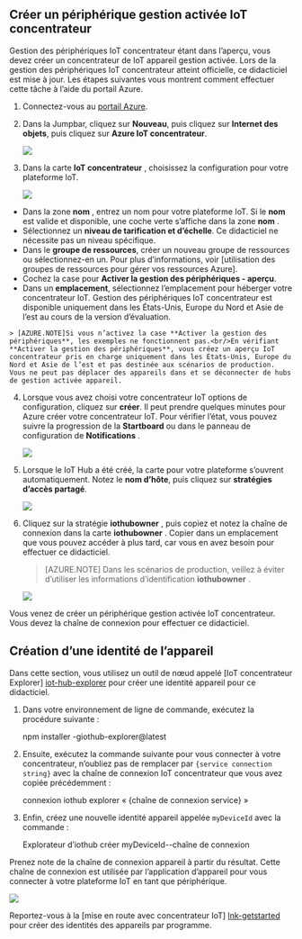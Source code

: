## <a name="create-a-device-management-enabled-iot-hub"></a>Créer un périphérique gestion activée IoT concentrateur

Gestion des périphériques IoT concentrateur étant dans l’aperçu, vous devez créer un concentrateur de IoT appareil gestion activée. Lors de la gestion des périphériques IoT concentrateur atteint officielle, ce didacticiel est mise à jour. Les étapes suivantes vous montrent comment effectuer cette tâche à l’aide du portail Azure.

1.  Connectez-vous au [portail Azure].
2.  Dans la Jumpbar, cliquez sur **Nouveau**, puis cliquez sur **Internet des objets**, puis cliquez sur **Azure IoT concentrateur**.

    ![][img-new-hub]

3.  Dans la carte **IoT concentrateur** , choisissez la configuration pour votre plateforme IoT.

    ![][img-configure-hub]

  -   Dans la zone **nom** , entrez un nom pour votre plateforme IoT. Si le **nom** est valide et disponible, une coche verte s’affiche dans la zone **nom** .
  -   Sélectionnez un **niveau de tarification et d’échelle**. Ce didacticiel ne nécessite pas un niveau spécifique.
  -   Dans le **groupe de ressources**, créer un nouveau groupe de ressources ou sélectionnez-en un. Pour plus d’informations, voir [utilisation des groupes de ressources pour gérer vos ressources Azure].
  -   Cochez la case pour **Activer la gestion des périphériques - aperçu**.
  -   Dans un **emplacement**, sélectionnez l’emplacement pour héberger votre concentrateur IoT. Gestion des périphériques IoT concentrateur est disponible uniquement dans les États-Unis, Europe du Nord et Asie de l’est au cours de la version d’évaluation.

    > [AZURE.NOTE]Si vous n’activez la case **Activer la gestion des périphériques**, les exemples ne fonctionnent pas.<br/>En vérifiant **Activer la gestion des périphériques**, vous créez un aperçu IoT concentrateur pris en charge uniquement dans les États-Unis, Europe du Nord et Asie de l’est et pas destinée aux scénarios de production. Vous ne peut pas déplacer des appareils dans et se déconnecter de hubs de gestion activée appareil.

4.  Lorsque vous avez choisi votre concentrateur IoT options de configuration, cliquez sur **créer**. Il peut prendre quelques minutes pour Azure créer votre concentrateur IoT. Pour vérifier l’état, vous pouvez suivre la progression de la **Startboard** ou dans le panneau de configuration de **Notifications** .

    ![][img-monitor]

5.  Lorsque le IoT Hub a été créé, la carte pour votre plateforme s’ouvrent automatiquement. Notez le **nom d’hôte**, puis cliquez sur **stratégies d’accès partagé**.

    ![][img-keys]

6.  Cliquez sur la stratégie **iothubowner** , puis copiez et notez la chaîne de connexion dans la carte **iothubowner** . Copier dans un emplacement que vous pouvez accéder à plus tard, car vous en avez besoin pour effectuer ce didacticiel.

    > [AZURE.NOTE] Dans les scénarios de production, veillez à éviter d’utiliser les informations d’identification **iothubowner** .

    ![][img-connection]

Vous venez de créer un périphérique gestion activée IoT concentrateur. Vous devez la chaîne de connexion pour effectuer ce didacticiel.

## <a name="create-a-device-identity"></a>Création d’une identité de l’appareil

Dans cette section, vous utilisez un outil de nœud appelé [IoT concentrateur Explorer] [ iot-hub-explorer] pour créer une identité appareil pour ce didacticiel.

1. Dans votre environnement de ligne de commande, exécutez la procédure suivante :

    npm installer -giothub-explorer@latest

2. Ensuite, exécutez la commande suivante pour vous connecter à votre concentrateur, n’oubliez pas de remplacer par `{service connection string}` avec la chaîne de connexion IoT concentrateur que vous avez copiée précédemment :

    connexion iothub explorer « {chaîne de connexion service} »

3. Enfin, créez une nouvelle identité appareil appelée `myDeviceId` avec la commande :

    Explorateur d’iothub créer myDeviceId--chaîne de connexion

Prenez note de la chaîne de connexion appareil à partir du résultat. Cette chaîne de connexion est utilisée par l’application d’appareil pour vous connecter à votre plateforme IoT en tant que périphérique.

![][img-identity]

Reportez-vous à la [mise en route avec concentrateur IoT] [ lnk-getstarted] pour créer des identités des appareils par programme.

<!-- images and links -->
[img-new-hub]: media/iot-hub-get-started-create-hub-pp/image1.png
[img-configure-hub]: media/iot-hub-get-started-create-hub-pp/image2.png
[img-monitor]: media/iot-hub-get-started-create-hub-pp/image3.png
[img-keys]: media/iot-hub-get-started-create-hub-pp/image4.png
[img-connection]: media/iot-hub-get-started-create-hub-pp/image5.png
[img-identity]: media/iot-hub-get-started-create-hub-pp/devidentity.png

[Portail Azure]: https://portal.azure.com/
[iot-hub-explorer]: https://github.com/Azure/azure-iot-sdks/tree/master/tools/iothub-explorer

[lnk-getstarted]: ../articles/iot-hub/iot-hub-csharp-csharp-getstarted.md
[À l’aide de groupes de ressources pour gérer vos ressources Azure]: ../articles/azure-portal/resource-group-portal.md
